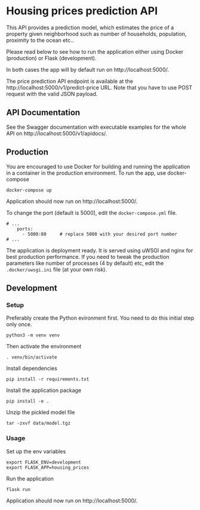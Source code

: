 # Housing prices prediction API

This API provides a prediction model, which estimates the price of a property given neighborhood such as number of households, population, proximity to the ocean etc..

Please read below to see how to run the application either using Docker (production) or Flask (development). 

In both cases the app will by default run on http://localhost:5000/.

The price prediction API endpoint is available at the http://localhost:5000/v1/predict-price URL. Note that you have to use POST request with the valid JSON payload.

## API Documentation

See the Swagger documentation with executable examples for the whole API on http://localhost:5000/v1/apidocs/.


## Production
You are encouraged to use Docker for building and running the application in a container in the production environment. To run the app, use docker-compose
```
docker-compose up
```

Application should now run on http://localhost:5000/.

To change the port (default is 5000), edit the `docker-compose.yml` file.

```
# ...
    ports:
      - 5000:80     # replace 5000 with your desired port number
# ...
```

The application is deployment ready. It is served using uWSGI and nginx for best production performance. If you need to tweak the production parameters like number of processes (4 by default) etc, edit the `.docker/uwsgi.ini` file (at your own risk). 


## Development

### Setup

Preferably create the Python evironment first. You need to do this initial step only once.
```
python3 -m venv venv
```

Then activate the environment
```
. venv/bin/activate
```

Install dependencies
```
pip install -r requirements.txt
```

Install the application package
```
pip install -e .
```

Unzip the pickled model file
```
tar -zxvf data/model.tgz
```


### Usage
Set up the env variables
```
export FLASK_ENV=development
export FLASK_APP=housing_prices
```

Run the application
```
flask run
```

Application should now run on http://localhost:5000/.

